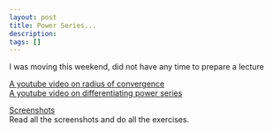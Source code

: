 ```yaml
---
layout: post
title: Power Series...
description:
tags: []
---
```


I was moving this weekend, did not have any time to prepare a lecture

[A youtube video on radius of convergence](https://www.youtube.com/watch?v=FH5a3USaf_A)  
[A youtube video on differentiating power series](https://www.youtube.com/watch?v=fLJsUpZnt1M)

[Screenshots](https://buffalo.box.com/s/mu37s6xsht20cayjnnwukir5jj7yqyvz)  
Read all the screenshots and do all the exercises.